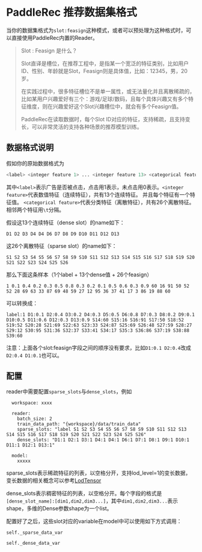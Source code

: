 # PaddleRec 推荐数据集格式

当你的数据集格式为`slot:feasign`这种模式，或者可以预处理为这种格式时，可以直接使用PaddleRec内置的Reader。

> Slot : Feasign 是什么？
>
> Slot直译是槽位，在推荐工程中，是指某一个宽泛的特征类别，比如用户ID、性别、年龄就是Slot，Feasign则是具体值，比如：12345，男，20岁。
> 
> 在实践过程中，很多特征槽位不是单一属性，或无法量化并且离散稀疏的，比如某用户兴趣爱好有三个：游戏/足球/数码，且每个具体兴趣又有多个特征维度，则在兴趣爱好这个Slot兴趣槽位中，就会有多个Feasign值。
>
> PaddleRec在读取数据时，每个Slot ID对应的特征，支持稀疏，且支持变长，可以非常灵活的支持各种场景的推荐模型训练。

## 数据格式说明

假如你的原始数据格式为

```bash
<label> <integer feature 1> ... <integer feature 13> <categorical feature 1> ... <categorical feature 26>
```

其中```<label>```表示广告是否被点击，点击用1表示，未点击用0表示。```<integer feature>```代表数值特征（连续特征），共有13个连续特征。
并且每个特征有一个特征值。
```<categorical feature>```代表分类特征（离散特征），共有26个离散特征。相邻两个特征用```\t```分隔。

假设这13个连续特征（dense slot）的name如下：

```
D1 D2 D3 D4 D4 D6 D7 D8 D9 D10 D11 D12 D13
```

这26个离散特征（sparse slot）的name如下：
```
S1 S2 S3 S4 S5 S6 S7 S8 S9 S10 S11 S12 S13 S14 S15 S16 S17 S18 S19 S20 S21 S22 S23 S24 S25 S26
```

那么下面这条样本（1个label + 13个dense值 + 26个feasign）
```
1 0.1 0.4 0.2 0.3 0.5 0.8 0.3 0.2 0.1 0.5 0.6 0.3 0.9 60 16 91 50 52 52 28 69 63 33 87 69 48 59 27 12 95 36 37 41 17 3 86 19 88 60
```

可以转换成：
```
label:1 D1:0.1 D2:0.4 D3:0.2 D4:0.3 D5:0.5 D6:0.8 D7:0.3 D8:0.2 D9:0.1 D10:0.5 D11:0.6 D12:0.3 D13:0.9 S14:60 S15:16 S16:91 S17:50 S18:52 S19:52 S20:28 S21:69 S22:63 S23:33 S24:87 S25:69 S26:48 S27:59 S28:27 S29:12 S30:95 S31:36 S32:37 S33:41 S34:17 S35:3 S36:86 S37:19 S38:88 S39:60
```

注意：上面各个slot:feasign字段之间的顺序没有要求，比如```D1:0.1 D2:0.4```改成```D2:0.4 D1:0.1```也可以。


## 配置

reader中需要配置```sparse_slots```与```dense_slots```，例如

```
  workspace: xxxx

  reader:
    batch_size: 2
    train_data_path: "{workspace}/data/train_data"
    sparse_slots: "label S1 S2 S3 S4 S5 S6 S7 S8 S9 S10 S11 S12 S13 S14 S15 S16 S17 S18 S19 S20 S21 S22 S23 S24 S25 S26"
    dense_slots: "D1:1 D2:1 D3:1 D4:1 D4:1 D6:1 D7:1 D8:1 D9:1 D10:1 D11:1 D12:1 D13:1"

  model:
    xxxxx
```

sparse_slots表示稀疏特征的列表，以空格分开，支持lod_level=1的变长数据，变长数据的相关概念可以参考[LodTensor](https://www.paddlepaddle.org.cn/documentation/docs/zh/beginners_guide/basic_concept/lod_tensor.html#lodtensor)

dense_slots表示稠密特征的列表，以空格分开。每个字段的格式是```[dense_slot_name]:[dim1,dim2,dim3...]```，其中```dim1,dim2,dim3...```表示shape，多维的Dense参数shape为一个list。


配置好了之后，这些slot对应的variable在model中可以使用如下方式调用：
```
self._sparse_data_var

self._dense_data_var
```
